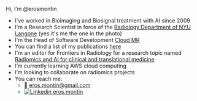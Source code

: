 Hi, I’m @erosmontin
- I've worked in Bioimaging and Biosignal treatment with AI since 2009
- I'm a Research Scientist in force of the [Radiology Department of NYU Langone](https://med.nyu.edu/departments-institutes/radiology/research) (yes it's me the one in the photo)
- I'm the Head of Software Development [Cloud MR](http://www.cloudmrhub.com)
- You can find  a list of my publications [here](https://me.biodimensional.com)
- I'm an editor for Frontiers in Radiology for a research topic named [Radiomics and AI for clinical and translational medicine](https://www.frontiersin.org/research-topics/44008/radiomics-and-ai-for-clinical-and-translational-medicine)
- I’m currently learning AWS cloud computing
- I’m looking to collaborate on radiomics projects
- You can reach me:
  - :email: <eros.montin@gmail.com>
  - [![Linkedin](https://i.stack.imgur.com/gVE0j.png) eros.montin](https://www.linkedin.com/in/eros-montin-46645aab/)

